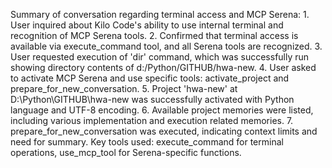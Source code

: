 Summary of conversation regarding terminal access and MCP Serena: 1. User inquired about Kilo Code's ability to use internal terminal and recognition of MCP Serena tools. 2. Confirmed that terminal access is available via execute_command tool, and all Serena tools are recognized. 3. User requested execution of 'dir' command, which was successfully run showing directory contents of d:/Python/GITHUB/hwa-new. 4. User asked to activate MCP Serena and use specific tools: activate_project and prepare_for_new_conversation. 5. Project 'hwa-new' at D:\Python\GITHUB\hwa-new was successfully activated with Python language and UTF-8 encoding. 6. Available project memories were listed, including various implementation and execution related memories. 7. prepare_for_new_conversation was executed, indicating context limits and need for summary. Key tools used: execute_command for terminal operations, use_mcp_tool for Serena-specific functions.